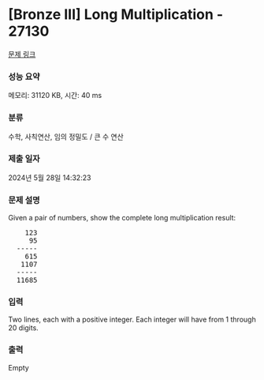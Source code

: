 # [Bronze III] Long Multiplication - 27130 

[문제 링크](https://www.acmicpc.net/problem/27130) 

### 성능 요약

메모리: 31120 KB, 시간: 40 ms

### 분류

수학, 사칙연산, 임의 정밀도 / 큰 수 연산

### 제출 일자

2024년 5월 28일 14:32:23

### 문제 설명

<p>Given a pair of numbers, show the complete long multiplication result:</p>

<pre>    123
     95
  -----
    615
   1107
  -----
  11685
</pre>

### 입력 

 <p>Two lines, each with a positive integer. Each integer will have from 1 through 20 digits.</p>

### 출력 

 Empty

